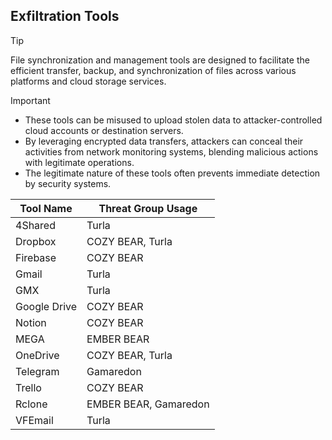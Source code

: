 ## Exfiltration Tools

> [!TIP]
> File synchronization and management tools are designed to facilitate the efficient transfer, backup, and synchronization of files across various platforms and cloud storage services. 

> [!IMPORTANT]
> - These tools can be misused to upload stolen data to attacker-controlled cloud accounts or destination servers.
> - By leveraging encrypted data transfers, attackers can conceal their activities from network monitoring systems, blending malicious actions with legitimate operations.
> - The legitimate nature of these tools often prevents immediate detection by security systems.

| Tool Name | Threat Group Usage |
|---|---|
| 4Shared | Turla |
| Dropbox | COZY BEAR, Turla |
| Firebase | COZY BEAR |
| Gmail | Turla |
| GMX | Turla |
| Google Drive | COZY BEAR |
| Notion | COZY BEAR |
| MEGA | EMBER BEAR |
| OneDrive | COZY BEAR, Turla |
| Telegram | Gamaredon |
| Trello | COZY BEAR |
| Rclone | EMBER BEAR, Gamaredon |
| VFEmail | Turla |
